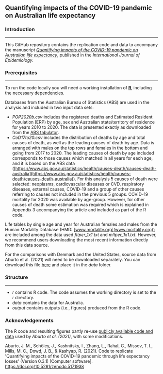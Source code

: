 ## Quantifying impacts of the COVID-19 pandemic on Australian life expectancy

### Introduction
------------

This GitHub repository contains the replication code and data to accompany the manuscript [*Quantifying impacts of the COVID-19 pandemic on Australian life expectancy*](), published in the *International Journal of Epidemiology*.

### Prerequisites
------------

To run the code locally you will need a working installation of [**R**](https://www.r-project.org/), including the necessary dependencies.

Databases from the Australian Bureau of Statistics (ABS) are used in the analysis and included in two input data sets:

* _POP2020b.csv_ includes the registered deaths and Estimated Resident Population (ERP) by age, sex and Australian state/territory of residence for years 2010 to 2020. The data is presented exactly as downloaded from the [ABS tabulator](https://explore.data.abs.gov.au/).
* _CoD17to20.csv_ includes the distribution of deaths by age and total causes of death, as well as the leading causes of death by age. Data is arranged with males on the top rows and females in the bottom and going from 2017 to 2020. The leading causes of death by age included corresponds to those causes which matched in all years for each age, and it is based on the ABS data ([https://www.abs.gov.au/statistics/health/causes-death/causes-death-australia](https://www.abs.gov.au/statistics/health/causes-death/causes-death-australia)). For this analysis 5 causes of death were selected: neoplasms, cardiovascular diseases or CVD, respiratory diseases, external causes, COVID-19 and a group of other causes referring to causes not included in the previous 5 groups. COVID-19 mortality for 2020 was available by age-group. However, for other causes of death some estimation was required which is explained in Appendix 3 accompanying the article and included as part of the R code. 

Life tables by single age and year for Australian females and males from the Human Mortality Database (HMD: [www.mortality.org](www.mortality.org)) are included among the data used _fltper_1x1.txt_ and _mltper_1x1.txt_. However, we recommend users downloading the most recent information directly from this data source. 

For the comparisons with Denmark and the United States, source data from Aburto et al. (2021) will need to be downloaded separately. You can download this file [here](https://github.com/OxfordDemSci/ex2020/blob/master/out/lt_input.rds) and place it in the _data_ folder.

### Structure
----------------

* _r_ contains R code. The code assumes the working directory is set to the _r_ directory.
* _data_ contains the data for Australia.
* _output_ contains outputs (i.e., figures) produced from the R code.

### Acknowledgements

The R code and resulting figures partly re-use [publicly available code and data](https://github.com/OxfordDemSci/ex2020) used by *Aburto et al. (2021)*, with some modifications.

Aburto, J. M., Schöley, J., Kashnitsky, I., Zhang, L., Rahal, C., Missov, T. I., Mills, M. C., Dowd, J. B., & Kashyap, R. (2021). Code to replicate 'Quantifying impacts of the COVID-19 pandemic through life expectancy losses' (Version 0.3.1) [Computer software]. https://doi.org/10.5281/zenodo.5171938